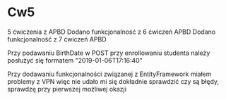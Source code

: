 # Cw5
5 ćwiczenia z APBD
Dodano funkcjonalność z 6 ćwiczeń APBD
Dodano funkcjonalność z 7 ćwiczeń APBD

Przy podawaniu BirthDate w POST przy enrollowaniu studenta należy posłużyć się formatem "2019-01-06T17:16:40"

Przy dodawaniu funkcjonalności związanej z EntityFramework miałem problemy z VPN więc nie udało mi się dokładnie sprawdzić czy są błędy, sprawdzę przy pierwszej możliwej okazji
